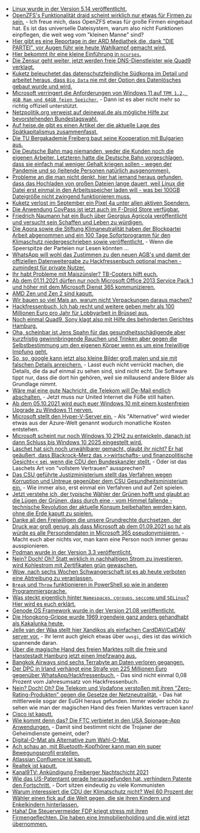 * [Linux wurde in der Version 5.14 veröffentlicht.](https://lwn.net/Articles/867706/rss)
* [OpenZFS's Funktionalität draid scheint wirklich nur etwas für Firmen zu sein.](https://utcc.utoronto.ca/~cks/space/blog/solaris/ZFSDRaidNotes) - Ich freue mich, dass OpenZFS etwas für große Firmen eingebaut hat. Es ist das universelle Dateisystem, warum also nicht Funktionen einpflegen, die weit weg vom "kleinen Manne" sind?
* [Hier gibt es eine Reportage in der ARD Mediathek die, dank "DIE PARTEI", vor Augen führ wie heute Wahlkampf gemacht wird.](https://blog.fefe.de/?ts=9fd53f2f)
* [Hier bekommt ihr eine kleine Einführung in `ncurses`.](https://opensource.com/article/21/8/guess-number-game-ncurses-linux)
* [Die Zensur geht weiter, jetzt werden freie DNS-Dienstleister wie Quad9 verklagt.](https://freiheitsrechte.org/quad9/)
* [Kuketz beleuchetet das datenschutzfeindliche Südkorea im Detail und arbeitet heraus, dass `Big Data` nie mit der Option des Datenlösches gebaut wurde und wird.](https://www.kuketz-blog.de/das-in-der-corona-pandemie-viel-zitierte-beispiel-suedkorea-eine-datenschutz-analyse/)
* [Microsoft verringert die Anforderungen von Windows 11 auf `TPM 1.2, 4GB Ram und 64GB feien Speicher`.](https://www.windowspro.de/news/microsoft-verringert-systemvoraussetzungen-fuer-windows-11-installation-nicht-unterstuetzter) - Dann ist es aber nicht mehr so richtig offiziell unterstützt.
* [Netzpolitik.org verweist auf deinewal.de als mögliche Hilfe zur bevorstehenden Bundestagswahl.](https://netzpolitik.org/2021/bundestagswahl-2021-wahlhilfe-tool-wertet-abstimmungsverhalten-aus/)
* [Auf heise.de gibt es einen Artikel der die aktuelle Lage des Spätkapitalismus zusammenfasst.](http://blog.todamax.net/2021/kaufen-sie-kein-elektroauto-von-falschen-konsum-versprechungen/)
* [Die TU Bergakademie Freiberg baut seine Kooperation mit Bulgarien aus.](https://www.mdr.de/nachrichten/sachsen/chemnitz/freiberg/kooperation-tu-freiberg-sofia-100.html)
* [Die Deutsche Bahn mag niemanden, weder die Kunden noch die eigenen Arbeiter. Letzteren hatte die Deutsche Bahn vorgeschlagen, dass sie einfach mal weniger Gehalt kriegen sollen - wegen der Pandemie und so (leitende Personen natürlich ausgenommen).](https://blog.fefe.de/?ts=9fd27efb)
* [Probleme an die man nicht denkt, hier hat jemand heraus gefunden, dass das Hochladen von großen Dateien lange dauert, weil Linux die Datei erst einmal in den Arbeitsspeicher laden will - was bei 100GB Dateigröße nicht zwingend funktionieren muss.](https://www.brendangregg.com/blog/2021-08-30/high-rate-of-paging.html)
* [Kuketz verlost im September ein Pixel 4a unter allen aktiven Spendern.](https://www.kuketz-blog.de/vergabe-an-unterstuetzer-google-pixel-4a-mit-grapheneos/)
* [Die Anwendung CovPass ist jetzt auch im F-Droid Store verfügbar.](https://netzpolitik.org/2021/digitaler-impfnachweis-covpass-app-nun-google-frei-verfuegbar/)
* [Friedrich Naumann hat ein Buch über Georgius Agricola veröffentlicht und versucht sein Schaffen und Leben zu würdigen.](https://knappenverein.de/neue-veroeffentlichung-zu-georgius-agricola-von-friedrich-naumann/)
* [Die Agora sowie die Stiftung Klimaneutralität haben der Blockpartei Arbeit abgenommen und ein 100 Tage Sofortprogramm für den Klimaschutz niedergeschrieben sowie veröffentlicht.](https://www.sonnenseite.com/de/politik/das-klimaschutz-sofortprogramm-fuer-die-ersten-100-tage/) - Wenn die Speerspitze der Parteien nur Lesen könnten ...
* [WhatsApp will wohl das Zustimmen zu den neuen AGB's und damit der offiziellen Datenweitergabe zu Hackfressenbuch optional machen - zumindest für private Nutzer.](https://www.borncity.com/blog/2021/08/31/hat-whatsapp-nun-einen-mittelweg-fr-seine-agb-benutzerzustimmung-gefunden/)
* [Ihr habt Probleme mit Maiszünsler? TB-Copters hilft euch.](https://www.tb-copters.com/)
* [Ab dem 01.11.2021 dürfen nur noch Microsoft Office 2013 Service Pack 1 und höher mit dem Microsoft Dienst 365 kommunizieren.](https://www.borncity.com/blog/2021/08/31/alte-outlook-versionen-kein-zugriff-mehr-auf-office-365-microsoft-365-dienste-ab-1-nov-2021/)
* [AMD Zen und Zen 2 sind kaputt.](https://www.borncity.com/blog/2021/08/31/meltdown-hnliche-schwachstelle-in-amd-zen-und-zen-2/)
* [Wir bauen so viel Mais an, warum nicht Verpackungen daraus machen?](https://www.sonnenseite.com/de/wissenschaft/verpackungen-aus-popcorn/)
* [Hackfressenbuch, Ich hab recht und weitere geben mehr als 100 Millionen Euro pro Jahr für Lobbyarbeit in Brüssel aus.](https://netzpolitik.org/2021/lobbycontrol-studie-digitalbranche-laesst-sich-lobbying-in-bruessel-100-millionen-euro-im-jahr-kosten/)
* [Noch einmal Quad9, Sony klagt also mit Hilfe des behinderten Gerichtes Hamburg.](https://netzpolitik.org/2021/edit-policy-quad9-in-stoererhaftung-neue-rechtsunsicherheit-fuer-dns-resolver/)
* [Oha, scheinbar ist Jens Spahn für das gesundheitsschädigende aber kurzfristig gewinnbringende Rauchen und Trinken aber gegen die Selbstbestimmung um den eigenen Körper wenn es um eine freiwillige Impfung geht.](https://tuxproject.de/blog/2021/08/raucher-entkrankenversichern/)
* [So, so, google kann jetzt also kleine Bilder groß malen und sie mit falschen Details anreichern.](https://blog.fefe.de/?ts=9fd0d777) - Lasst euch nicht verrückt machen, die Details, die da auf einmal zu sehen sind, sind nicht echt. Die Software tippt nur, dass die dort hin gehören, weil sie millausend andere Bilder als Grundlage nimmt.
* [Wäre mal eine gute Nachricht, die Telekom will De-Mail endlich abschalten.](https://www.borncity.com/blog/2021/08/31/aus-fr-de-mail-die-telekom-schaltet-ab/) - Jetzt muss nur United Internet die Füße still halten.
* [Ab dem 05.10.2021 wird euch euer Windows 10 mit einem kostenfreien Upgrade zu Windows 11 nerven.](https://www.borncity.com/blog/2021/08/31/windows-11-am-5-oktober-2021-geht-es-los/)
* [Microsoft stellt den Hyper-V-Server ein.](https://www.windowspro.de/news/microsoft-stellt-kostenlosen-hyper-v-server-2022-ein/04852.html) - Als "Alternative" wird wieder etwas aus der Azure-Welt genannt wodurch monatliche Kosten entstehen.
* [Microsoft scheint nur noch Windows 10 21H2 zu entwickeln, danach ist dann Schluss bis Windows 10 2025 eingestellt wird.](https://www.borncity.com/blog/2021/08/31/wird-windows-10-21h2-build-19044-das-letzte-funktionsupdate/)
* [Laschet hat sich noch unwählbarer gemacht, glaubt ihr nicht? Er hat geäußert, dass Blackrock-Merz das >>wirtschafts- und finanzpolitische Gesicht<< sei, wenn die CDU den Bundeskanzler stellt.](https://blog.fefe.de/?ts=9fd04f10) - Oder ist das Laschets Art von "vollstem Vertrauen" aussprechen?
* [Das CSU geführte Justizministerium stellt das Verfahren wegen Korruption und Untreue gegenüber dem CSU Gesundheitsministerium ein.](https://blog.fefe.de/?ts=9fd0bb10) - Wie immer also, erst einmal ein Verfahren und auf Zeit spielen.
* [Jetzt verstehe ich, der typische Wähler der Grünen hofft und glaubt an die Lügen der Grünen, dass durch eine - vom Himmel fallende - technische Revolution der aktuelle Konsum beibehalten werden kann, ohne die Erde kaputt zu spielen.](https://tuxproject.de/blog/2021/09/enkelbrieftrick/)
* [Danke all den Freiwilligen die unsere Grundrechte durchsetzen, der Druck war groß genug, als dass Microsoft ab dem 01.09.2021 so tut als würde es alle Persondendaten in Microsoft 365 pseudonymisieren.](https://www.borncity.com/blog/2021/09/01/microsoft-365-nderung-in-der-privatsphren-grundeinstellung-zum-1-9-2021/) - Macht euch aber nichts vor, man kann eine Person noch immer genau ausspionieren.
* [Podman wurde in der Version 3.3 veröffentlicht.](https://podman.io/releases/2021/08/31/podman-release-v3.3.0.html)
* [Nein? Doch! Oh? Statt wirklich in nachhaltigen Strom zu investieren, wird Kohlestrom mit Zertifikaten grün gewaschen.](https://www.sonnenseite.com/de/wirtschaft/wie-unternehmen-in-deutschland-greenwashing-bei-oekostrom-betreiben/)
* [Wow, nach sechs Wochen Schwangerschaft ist es ab heute verboten eine Abtreibung zu veranlassen.](https://blog.fefe.de/?ts=9fd18f80)
* [`Break` und `Throw` funktionieren in PowerShell so wie in anderen Programmiersprache.](https://sid-500.com/2021/09/01/powershell-difference-between-the-break-and-throw-statement/)
* [Was steckt eigentlich hinter `Namespaces`, `cgroups`, `seccomp` und `SELinux`? Hier wird es euch erklärt.](https://opensource.com/article/21/8/container-linux-technology)
* [Genode OS Framework wurde in der Version 21.08 veröffentlicht.](https://www.phoronix.com/scan.php?page=news_item&px=Genode-OS-21.08)
* [Die Hongkong-Grippe wurde 1969 irgendwie ganz anders gehandhabt als Kakalunka heute.](https://www.novo-argumente.com/artikel/war_willy_brandt_ein_massenmoerder)
* [Jelle van der Waa stellt hier Xandikos als einfachen CardDAV/CalDAV server vor.](https://vdwaa.nl/xandikos-server-setup.html) - Ihr lernt auch gleich etwas über `uwsgi`, dies ist das wirklich spannende daran.
* [Über die magische Hand des freien Marktes rollt die freie und Hanstestadt Hamburg jetzt einen Impfzwang aus.](https://verfassungsblog.de/privilegierung-geimpfter-und-faktischer-impfzwang/)
* [Bangkok Airways sind sechs Terrabyte an Daten verloren gegangen.](https://www.bleepingcomputer.com/news/security/lockbit-gang-leaks-bangkok-airways-data-hits-accenture-customers/)
* [Der DPC in Irland verhängt eine Strafe von 225 Millionen Euro gegenüber WhatsApp/Hackfressenbuch.](https://noyb.eu/en/statement-dpc-issues-eu-225-million-fine-whatsapp) - Das sind nicht einmal 0,08 Prozent vom Jahresumsatz von Hackfressenbuch.
* [Nein? Doch! Oh? Die Telekom und Vodafone verstoßen mit ihren "Zero-Rating-Produkten" gegen die Gesetze der Netzneutralität.](https://netzpolitik.org/2021/zero-rating-eugh-spricht-machtwort-zu-netzneutralitaet/) - Das hat mittlerweile sogar der EuGH heraus gefunden. Immer wieder schön zu sehen wie man der magischen Hand des freien Marktes vertrauen kann!
* [Cisco ist kaputt.](https://www.bleepingcomputer.com/news/security/cisco-fixes-critical-authentication-bypass-bug-with-public-exploit/)
* [Wie kommt denn das? Die FTC verbietet in den USA Spionage-App Anwendungen.](https://netzpolitik.org/2021/ueberwachung-us-aufsichtsbehoerde-verbietet-spionage-app/) - Damit sind bestimmt nicht die Trojaner der Geheimdienste gemeint, oder?
* [Digital-O-Mat als Alternative zum Wahl-O-Mat.](https://netzpolitik.org/2021/bundestagswahl-wahl-o-maten-von-bundeszentrale-und-netzpolitischen-ngos-online/)
* [Ach schau an, mit Bluetooth-Kopfhörer kann man ein super Bewegungsprofil erstellen.](https://netzpolitik.org/2021/tracking-wie-bluetooth-kopfhoerer-unseren-standort-verraten/)
* [Atlassian Confluence ist kaputt.](https://www.borncity.com/blog/2021/09/02/massen-scans-und-angriffe-auf-confluence-enterprise-server/)
* [Realtek ist kaputt.](https://www.borncity.com/blog/2021/09/03/juniper-realtek-schwachstellen-cve-2021-35394-und-cve-2021-35395-werden-angegriffen/)
* [Kanal9TV: Ankündigung Freiberger Nachtschicht 2021](https://www.youtube.com/watch?v=4fefvrC7tWw)
* [Wie das US-Patentamt gerade herausgefunden hat, verhindern Patente den Fortschritt.](https://blog.fefe.de/?ts=9fcc9674) - Dort sitzen eindeutig zu viele Kommunisten
* [Warum interessiert die CDU der Klimatschutz nicht? Weil 60 Prozent der Wähler einen fick auf die Welt gegen, die sie ihren Kindern und Enkelkindern hinterlassen.](https://blog.fefe.de/?ts=9fccfb01)
* [Haha! Die Steuervermeider FDP kriegt stress mit ihren Firmengeflechten. Die haben eine Immobilienholding und die wird jetzt übernommen.](https://blog.fefe.de/?ts=9fcccb2d)

